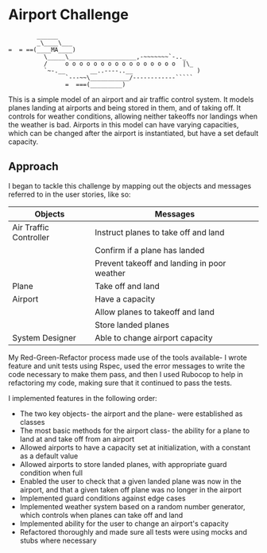 Airport Challenge
=================

```
        ______
        _\____\___
=  = ==(____MA____)
          \_____\___________________,-~~~~~~~`-.._
          /     o o o o o o o o o o o o o o o o  |\_
          `~-.__       __..----..__                  )
                `---~~\___________/------------`````
                =  ===(_________)

```

This is a simple model of an airport and air traffic control system. It models planes landing at airports and being stored in them, and of taking off. It controls for weather conditions, allowing neither takeoffs nor landings when the weather is bad. Airports in this model can have varying capacities, which can be changed after the airport is instantiated, but have a set default capacity.

Approach
---------
I began to tackle this challenge by mapping out the objects and messages referred to in the user stories, like so:

| Objects                  | Messages                                    |
| ------------------------ |---------------------------------------------|
| Air Traffic Controller   | Instruct planes to take off and land        |
|                          | Confirm if a plane has landed               |
|                          | Prevent takeoff and landing in poor weather |
| Plane                    | Take off and land                           |
| Airport                  | Have a capacity                             |
|                          | Allow planes to takeoff and land            |
|                          | Store landed planes                         |
| System Designer          | Able to change airport capacity             |

My Red-Green-Refactor process made use of the tools available- I wrote feature and unit tests using Rspec, used the error messages to write the code necessary to make them pass, and then I used Rubocop to help in refactoring my code, making sure that it continued to pass the tests.

I implemented features in the following order:
* The two key objects- the airport and the plane- were established as classes
* The most basic methods for the airport class- the ability for a plane to land at and take off from an airport
* Allowed airports to have a capacity set at initialization, with a constant as a default value
* Allowed airports to store landed planes, with appropriate guard condition when full
* Enabled the user to check that a given landed plane was now in the airport, and that a given taken off plane was no longer in the airport
* Implemented guard conditions against edge cases
* Implemented weather system based on a random number generator, which controls when planes can take off and land
* Implemented ability for the user to change an airport's capacity
* Refactored thoroughly and made sure all tests were using mocks and stubs where necessary
